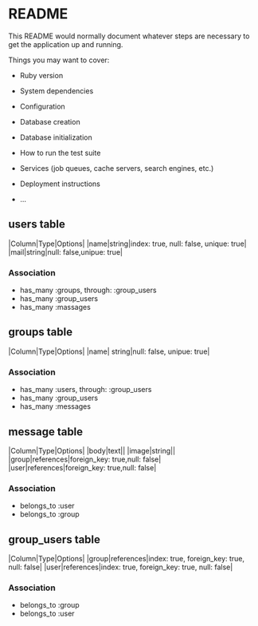 # README

This README would normally document whatever steps are necessary to get the
application up and running.

Things you may want to cover:

* Ruby version

* System dependencies

* Configuration

* Database creation

* Database initialization

* How to run the test suite

* Services (job queues, cache servers, search engines, etc.)

* Deployment instructions

* ...
## users table
|Column|Type|Options|
|name|string|index: true, null: false, unique: true|
|mail|string|null: false,unipue: true|

### Association
- has_many :groups, through: :group_users
- has_many :group_users
- has_many :massages

## groups table
|Column|Type|Options|
|name| string|null: false, unipue: true|

### Association
- has_many :users, through: :group_users
- has_many :group_users
- has_many :messages

## message table
|Column|Type|Options|
|body|text||
|image|string||
|group|references|foreign_key: true,null: false|
|user|references|foreign_key: true,null: false|

### Association
- belongs_to :user
- belongs_to :group

## group_users table
|Column|Type|Options|
|group|references|index: true, foreign_key: true, null: false|
|user|references|index: true, foreign_key: true, null: false|

### Association
- belongs_to :group
- belongs_to :user
